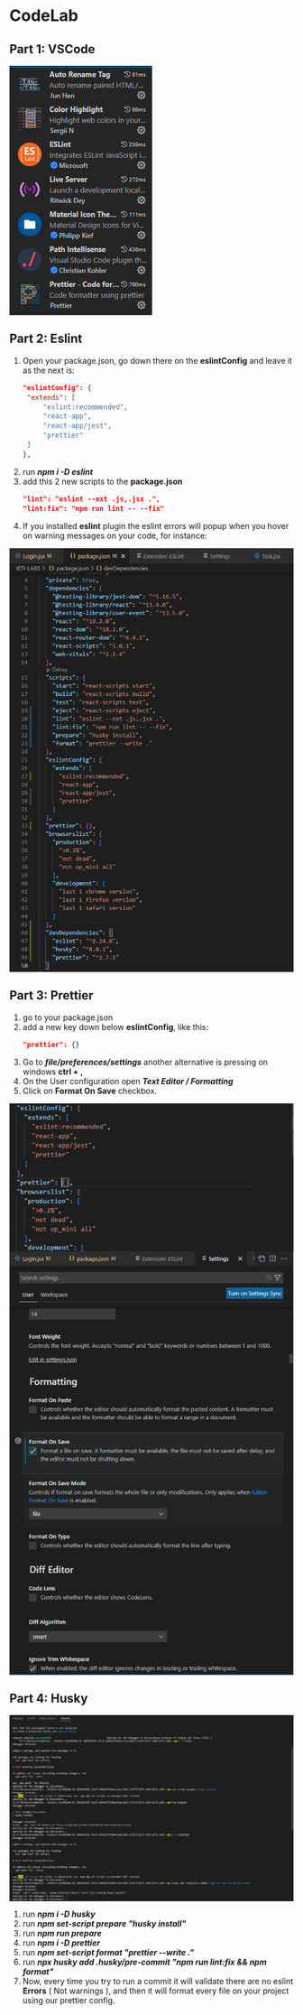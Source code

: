 # CodeLab

## Part 1: VSCode

<img align="center" src="img/p1.png">

## Part 2: Eslint

1. Open your package.json, go down there on the **eslintConfig** and leave it as the next is:
   ```json
   "eslintConfig": {
   	"extends": [
   		"eslint:recommended",
   		"react-app",
   		"react-app/jest",
   		"prettier"
   	]
   },
   ```
2. run **_npm i -D eslint_**
3. add this 2 new scripts to the **package.json**
   ```json
   "lint": "eslint --ext .js,.jsx .",
   "lint:fix": "npm run lint -- --fix"
   ```
4. If you installed **eslint** plugin the eslint errors will popup when you hover on warning messages on your code, for instance:

<img align="center" src="img/p2.PNG">

## Part 3: Prettier

1. go to your package.json
2. add a new key down below **eslintConfig**, like this:
   ```json
   "prettier": {}
   ```
3. Go to **_file/preferences/settings_** another alternative is pressing on windows **ctrl + ,**
4. On the User configuration open **_Text Editor / Formatting_**
5. Click on **Format On Save** checkbox.

<img align="center" src="img/p3.1.PNG">
<img align="center" src="img/p3.2.PNG">

## Part 4: Husky

<img align="center" src="img/p4.PNG">

1. run **_npm i -D husky_**
2. run **_npm set-script prepare "husky install"_**
3. run **_npm run prepare_**
4. run **_npm i -D prettier_**
5. run **_npm set-script format "prettier --write ."_**
6. run **_npx husky add .husky/pre-commit "npm run lint:fix && npm format"_**
7. Now, every time you try to run a commit it will validate there are no eslint **Errors** ( Not warnings ), and then it will format every file on your project using our prettier config.
